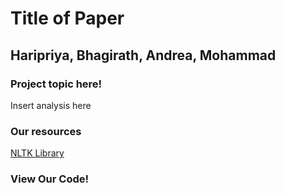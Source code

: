 <html>
    <head>
        <title>Title of Paper</title>
        <meta charset="utf-8">
        <link rel="stylesheet" href="style.css">
        <script src="index.js"></script>
    </head>
    <body>
        <div class = "center">
            <h1>Title of Paper</h1>
            <h2>Haripriya, Bhagirath, Andrea, Mohammad</h2>
            <h3>Project topic here!</h3>
            <p>Insert analysis here</p>
            <h3>Our resources</h3>
            <a href="https://www.nltk.org/">NLTK Library</a>
            <h3>View Our Code!</h3>
            <script src="https://gist.github.com/pradyunSolai/301a49a9106c0181931075a3d4169118.js"></script>
        </div>
    </body> 
</html>
